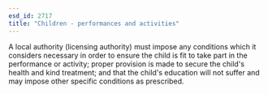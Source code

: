 ```yaml
---
esd_id: 2717
title: "Children - performances and activities"
---
```


A local authority (licensing authority) must impose any conditions which it considers necessary in order to ensure the child is fit to take part in the performance or activity; proper provision is made to secure the child's health and kind treatment; and that the child's education will not suffer and may impose other specific conditions as prescribed.

